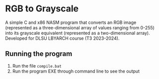# RGB to Grayscale
A simple C and x86 NASM program that converts an RGB image (represented as a three-dimensional array of values ranging from 0-255) into its grayscale equivalent (represented as a two-dimensional array). Developed for DLSU LBYARCH course (T3 2023-2024).

## Running the program
1. Run the file `compile.bat`
2. Run the program EXE through command line to see the output
